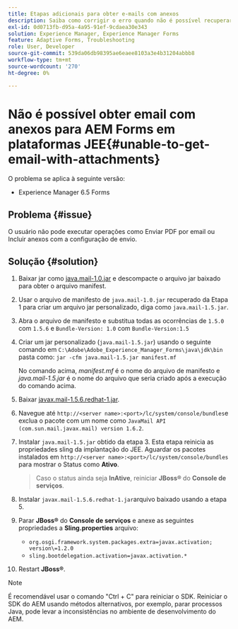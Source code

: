 ```yaml
---
title: Etapas adicionais para obter e-mails com anexos
description: Saiba como corrigir o erro quando não é possível recuperar emails com anexos do AEM Forms em plataformas JEE.
exl-id: 0d0713fb-d95a-4a95-91ef-9cdaea30e343
solution: Experience Manager, Experience Manager Forms
feature: Adaptive Forms, Troubleshooting
role: User, Developer
source-git-commit: 539da06db98395ae6eaee8103a3e4b31204abbb8
workflow-type: tm+mt
source-wordcount: '270'
ht-degree: 0%

---
```


# Não é possível obter email com anexos para AEM Forms em plataformas JEE{#unable-to-get-email-with-attachments}

O problema se aplica à seguinte versão:

* Experience Manager 6.5 Forms

## Problema {#issue}

O usuário não pode executar operações como Enviar PDF por email ou Incluir anexos com a configuração de envio.

## Solução {#solution}

1. Baixar jar como [java.mail-1.0.jar](/help/forms/using/java.mail-1.0.jar) e descompacte o arquivo jar baixado para obter o arquivo manifest.

1. Usar o arquivo de manifesto de `java.mail-1.0.jar` recuperado da Etapa 1 para criar um arquivo jar personalizado, diga como `java.mail-1.5.jar`.

1. Abra o arquivo de manifesto e substitua todas as ocorrências de `1.5.0` com `1.5.6` e `Bundle-Version: 1.0` com `Bundle-Version:1.5`

1. Criar um jar personalizado (`java.mail-1.5.jar`) usando o seguinte comando em `C:\Adobe\Adobe_Experience_Manager_Forms\java\jdk\bin` pasta como:
   `jar -cfm java.mail-1.5.jar manifest.mf`

   No comando acima, *manifest.mf* é o nome do arquivo de manifesto e *java.mail-1.5.jar* é o nome do arquivo que seria criado após a execução do comando acima.

1. Baixar [javax.mail-1.5.6.redhat-1.jar](https://mvnrepository.com/artifact/com.sun.mail/javax.mail/1.5.6.redhat-1).

1. Navegue até `http://<server name>:<port>/lc/system/console/bundles`e exclua o pacote com um nome como `JavaMail API (com.sun.mail.javax.mail) version 1.6.2`.

1. Instalar `java.mail-1.5.jar` obtido da etapa 3. Esta etapa reinicia as propriedades sling da implantação do JEE. Aguardar os pacotes instalados em `http://<server name>:<port>/lc/system/console/bundles` para mostrar o Status como **Ativo**.

   >Caso o status ainda seja **InAtive**, reiniciar   **JBoss®** do **Console de serviços**.


1. Instalar `javax.mail-1.5.6.redhat-1.jar`arquivo baixado usando a etapa 5.

1. Parar **JBoss®** do **Console de serviços** e anexe as seguintes propriedades a **Sling.properties** arquivo:
   * `org.osgi.framework.system.packages.extra=javax.activation; version\=1.2.0`
   * `sling.bootdelegation.activation=javax.activation.*`

1. Restart **JBoss®**.

>[!NOTE]
>
> É recomendável usar o comando &quot;Ctrl + C&quot; para reiniciar o SDK. Reiniciar o SDK do AEM usando métodos alternativos, por exemplo, parar processos Java, pode levar a inconsistências no ambiente de desenvolvimento do AEM.
